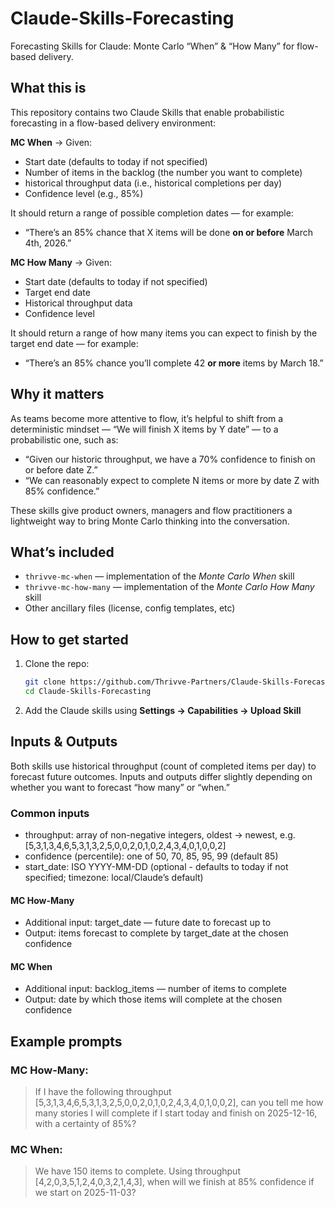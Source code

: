 # Claude-Skills-Forecasting  
Forecasting Skills for Claude: Monte Carlo “When” & “How Many” for flow-based delivery.

## What this is  
This repository contains two Claude Skills that enable probabilistic forecasting in a flow-based delivery environment:  

**MC When** → Given:
- Start date (defaults to today if not specified)
- Number of items in the backlog (the number you want to complete)
- historical throughput data (i.e., historical completions per day)
- Confidence level (e.g., 85%)

It should return a range of possible completion dates — for example:
- “There’s an 85% chance that X items will be done **on or before** March 4th, 2026.”

**MC How Many** → Given:
- Start date (defaults to today if not specified)
- Target end date
- Historical throughput data
- Confidence level

It should return a range of how many items you can expect to finish by the target end date — for example:
- “There’s an 85% chance you’ll complete 42 **or more** items by March 18.”

## Why it matters  
As teams become more attentive to flow, it’s helpful to shift from a deterministic mindset — “We will finish X items by Y date” — to a probabilistic one, such as:
- “Given our historic throughput, we have a 70% confidence to finish on or before date Z.”
- “We can reasonably expect to complete N items or more by date Z with 85% confidence.”

These skills give product owners, managers and flow practitioners a lightweight way to bring Monte Carlo thinking into the conversation.

## What’s included  
- `thrivve-mc-when` — implementation of the *Monte Carlo When* skill  
- `thrivve-mc-how-many` — implementation of the *Monte Carlo How Many* skill
- Other ancillary files (license, config templates, etc)  

## How to get started  
1. Clone the repo:  
   ```bash  
   git clone https://github.com/Thrivve-Partners/Claude-Skills-Forecasting.git  
   cd Claude-Skills-Forecasting  
   
2. Add the Claude skills using **Settings → Capabilities → Upload Skill**

## Inputs & Outputs

Both skills use historical throughput (count of completed items per day) to forecast future outcomes.
Inputs and outputs differ slightly depending on whether you want to forecast “how many” or “when.”

### Common inputs
- throughput: array of non-negative integers, oldest → newest, e.g. [5,3,1,3,4,6,5,3,1,3,2,5,0,0,2,0,1,0,2,4,3,4,0,1,0,0,2]
- confidence (percentile): one of 50, 70, 85, 95, 99 (default 85)
- start_date: ISO YYYY-MM-DD (optional - defaults to today if not specified; timezone: local/Claude’s default)

#### MC How-Many
- Additional input: target_date — future date to forecast up to
- Output: items forecast to complete by target_date at the chosen confidence

#### MC When
- Additional input: backlog_items — number of items to complete
- Output: date by which those items will complete at the chosen confidence

## Example prompts

### MC How-Many:

> If I have the following throughput [5,3,1,3,4,6,5,3,1,3,2,5,0,0,2,0,1,0,2,4,3,4,0,1,0,0,2],
> can you tell me how many stories I will complete if I start today and finish on 2025-12-16,
> with a certainty of 85%?

### MC When:

> We have 150 items to complete.
> Using throughput [4,2,0,3,5,1,2,4,0,3,2,1,4,3],
> when will we finish at 85% confidence if we start on 2025-11-03?

